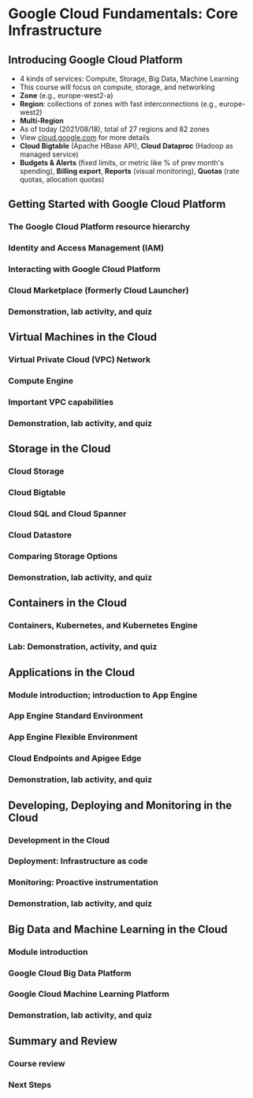 # Google Cloud Fundamentals: Core Infrastructure

## Introducing Google Cloud Platform
* 4 kinds of services: Compute, Storage, Big Data, Machine Learning
* This course will focus on compute, storage, and networking
* **Zone** (e.g., europe-west2-a)
* **Region**: collections of zones with fast interconnections (e.g., europe-west2)
* **Multi-Region**
* As of today (2021/08/18), total of 27 regions and 82 zones
* View [cloud.google.com](https://cloud.google.com/) for more details
* **Cloud Bigtable** (Apache HBase API), **Cloud Dataproc** (Hadoop as managed service)
* **Budgets & Alerts** (fixed limits, or metric like % of prev month's spending), **Billing export**, **Reports** (visual monitoring), **Quotas** (rate quotas, allocation quotas)

## Getting Started with Google Cloud Platform

### The Google Cloud Platform resource hierarchy

### Identity and Access Management (IAM)

### Interacting with Google Cloud Platform

### Cloud Marketplace (formerly Cloud Launcher)

### Demonstration, lab activity, and quiz

## Virtual Machines in the Cloud

### Virtual Private Cloud (VPC) Network

### Compute Engine

### Important VPC capabilities

### Demonstration, lab activity, and quiz

## Storage in the Cloud

### Cloud Storage

### Cloud Bigtable

### Cloud SQL and Cloud Spanner

### Cloud Datastore

### Comparing Storage Options

### Demonstration, lab activity, and quiz

## Containers in the Cloud

### Containers, Kubernetes, and Kubernetes Engine

### Lab: Demonstration, activity, and quiz

## Applications in the Cloud

### Module introduction; introduction to App Engine

### App Engine Standard Environment

### App Engine Flexible Environment

### Cloud Endpoints and Apigee Edge

### Demonstration, lab activity, and quiz

## Developing, Deploying and Monitoring in the Cloud

### Development in the Cloud

### Deployment: Infrastructure as code

### Monitoring: Proactive instrumentation

### Demonstration, lab activity, and quiz

## Big Data and Machine Learning in the Cloud

### Module introduction

### Google Cloud Big Data Platform

### Google Cloud Machine Learning Platform

### Demonstration, lab activity, and quiz

## Summary and Review

### Course review

### Next Steps
